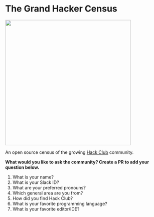 # The Grand Hacker Census

<img src="https://cloud-wngph51ju.vercel.app/0screenshot_2021-01-07_at_5.18.49_am.png" height="400" />

An open source census of the growing [Hack Club](https://hackclub.com) community.

**What would you like to ask the community? Create a PR to add your question below.**

1. What is your name?
2. What is your Slack ID?
3. What are your preferred pronouns?
4. Which general area are you from?
5. How did you find Hack Club?
6. What is your favorite programming language?
7. What is your favorite editor/IDE?
